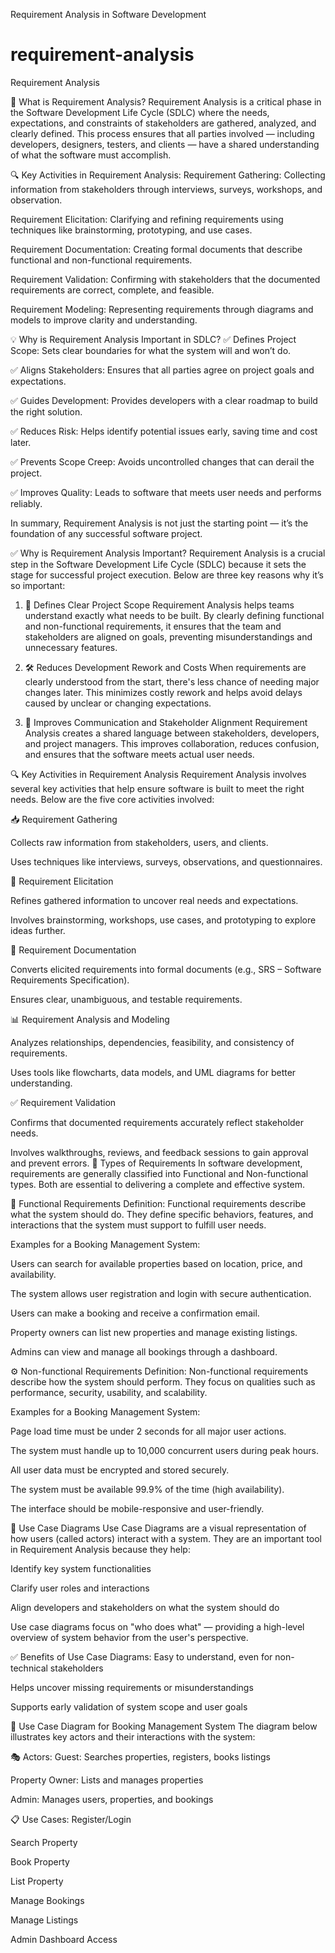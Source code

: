 Requirement Analysis in Software Development

# requirement-analysis
Requirement Analysis

📌 What is Requirement Analysis?
Requirement Analysis is a critical phase in the Software Development Life Cycle (SDLC) where the needs, expectations, and constraints of stakeholders are gathered, analyzed, and clearly defined. This process ensures that all parties involved — including developers, designers, testers, and clients — have a shared understanding of what the software must accomplish.

🔍 Key Activities in Requirement Analysis:
Requirement Gathering: Collecting information from stakeholders through interviews, surveys, workshops, and observation.

Requirement Elicitation: Clarifying and refining requirements using techniques like brainstorming, prototyping, and use cases.

Requirement Documentation: Creating formal documents that describe functional and non-functional requirements.

Requirement Validation: Confirming with stakeholders that the documented requirements are correct, complete, and feasible.

Requirement Modeling: Representing requirements through diagrams and models to improve clarity and understanding.

💡 Why is Requirement Analysis Important in SDLC?
✅ Defines Project Scope: Sets clear boundaries for what the system will and won’t do.

✅ Aligns Stakeholders: Ensures that all parties agree on project goals and expectations.

✅ Guides Development: Provides developers with a clear roadmap to build the right solution.

✅ Reduces Risk: Helps identify potential issues early, saving time and cost later.

✅ Prevents Scope Creep: Avoids uncontrolled changes that can derail the project.

✅ Improves Quality: Leads to software that meets user needs and performs reliably.

In summary, Requirement Analysis is not just the starting point — it’s the foundation of any successful software project.



✅ Why is Requirement Analysis Important?
Requirement Analysis is a crucial step in the Software Development Life Cycle (SDLC) because it sets the stage for successful project execution. Below are three key reasons why it’s so important:

1. 🎯 Defines Clear Project Scope
Requirement Analysis helps teams understand exactly what needs to be built. By clearly defining functional and non-functional requirements, it ensures that the team and stakeholders are aligned on goals, preventing misunderstandings and unnecessary features.

2. 🛠️ Reduces Development Rework and Costs
When requirements are clearly understood from the start, there's less chance of needing major changes later. This minimizes costly rework and helps avoid delays caused by unclear or changing expectations.

3. 🧩 Improves Communication and Stakeholder Alignment
Requirement Analysis creates a shared language between stakeholders, developers, and project managers. This improves collaboration, reduces confusion, and ensures that the software meets actual user needs.

🔍 Key Activities in Requirement Analysis
Requirement Analysis involves several key activities that help ensure software is built to meet the right needs. Below are the five core activities involved:

📥 Requirement Gathering

Collects raw information from stakeholders, users, and clients.

Uses techniques like interviews, surveys, observations, and questionnaires.

🧠 Requirement Elicitation

Refines gathered information to uncover real needs and expectations.

Involves brainstorming, workshops, use cases, and prototyping to explore ideas further.

📝 Requirement Documentation

Converts elicited requirements into formal documents (e.g., SRS – Software Requirements Specification).

Ensures clear, unambiguous, and testable requirements.

📊 Requirement Analysis and Modeling

Analyzes relationships, dependencies, feasibility, and consistency of requirements.

Uses tools like flowcharts, data models, and UML diagrams for better understanding.

✅ Requirement Validation

Confirms that documented requirements accurately reflect stakeholder needs.

Involves walkthroughs, reviews, and feedback sessions to gain approval and prevent errors.
📂 Types of Requirements
In software development, requirements are generally classified into Functional and Non-functional types. Both are essential to delivering a complete and effective system.

🔧 Functional Requirements
Definition:
Functional requirements describe what the system should do. They define specific behaviors, features, and interactions that the system must support to fulfill user needs.

Examples for a Booking Management System:

Users can search for available properties based on location, price, and availability.

The system allows user registration and login with secure authentication.

Users can make a booking and receive a confirmation email.

Property owners can list new properties and manage existing listings.

Admins can view and manage all bookings through a dashboard.

⚙️ Non-functional Requirements
Definition:
Non-functional requirements describe how the system should perform. They focus on qualities such as performance, security, usability, and scalability.

Examples for a Booking Management System:

Page load time must be under 2 seconds for all major user actions.

The system must handle up to 10,000 concurrent users during peak hours.

All user data must be encrypted and stored securely.

The system must be available 99.9% of the time (high availability).

The interface should be mobile-responsive and user-friendly.

🧩 Use Case Diagrams
Use Case Diagrams are a visual representation of how users (called actors) interact with a system. They are an important tool in Requirement Analysis because they help:

Identify key system functionalities

Clarify user roles and interactions

Align developers and stakeholders on what the system should do

Use case diagrams focus on "who does what" — providing a high-level overview of system behavior from the user's perspective.

✅ Benefits of Use Case Diagrams:
Easy to understand, even for non-technical stakeholders

Helps uncover missing requirements or misunderstandings

Supports early validation of system scope and user goals

📌 Use Case Diagram for Booking Management System
The diagram below illustrates key actors and their interactions with the system:


🎭 Actors:
Guest: Searches properties, registers, books listings

Property Owner: Lists and manages properties

Admin: Manages users, properties, and bookings

📋 Use Cases:
Register/Login

Search Property

Book Property

List Property

Manage Bookings

Manage Listings

Admin Dashboard Access






